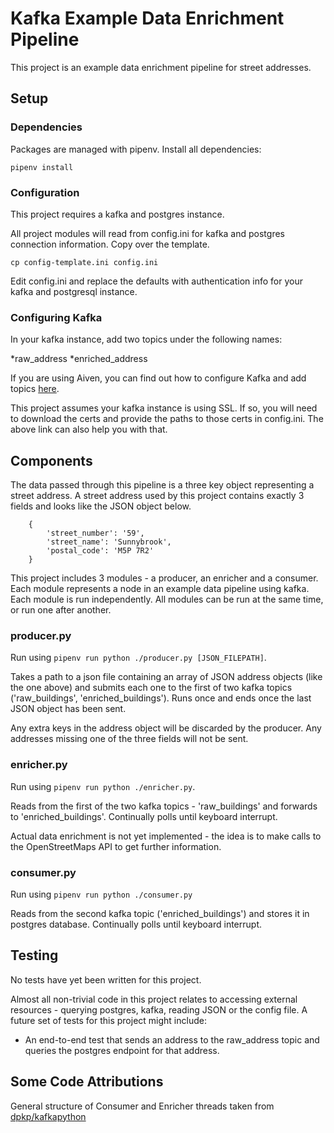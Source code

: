 # Kafka Example Data Enrichment Pipeline

This project is an example data enrichment pipeline for street addresses. 

## Setup

### Dependencies

Packages are managed with pipenv. Install all dependencies:

```
pipenv install
```

### Configuration

This project requires a kafka and postgres instance.

All project modules will read from config.ini for kafka and postgres connection information. Copy over the template.

```
cp config-template.ini config.ini
```

Edit config.ini and replace the defaults with authentication info for your kafka and postgresql instance.

### Configuring Kafka

In your kafka instance, add two topics under the following names:

*raw\_address
*enriched\_address

If you are using Aiven, you can find out how to configure Kafka and add topics [here](https://help.aiven.io/en/articles/489572-getting-started-with-aiven-kafka).

This project assumes your kafka instance is using SSL. If so, you will need to download the certs and provide the paths to those certs in config.ini. The above link can also help you with that.

## Components

The data passed through this pipeline is a three key object representing a street address. A street address used by this project contains exactly 3 fields and looks like the JSON object below.

```
    {
        'street_number': '59',
        'street_name': 'Sunnybrook',
        'postal_code': 'M5P 7R2'
    }
```

This project includes 3 modules - a producer, an enricher and a consumer. Each module represents a node in an example data pipeline using kafka. Each module is run independently. All modules can be run at the same time, or run one after another.

### producer.py

Run using `pipenv run python ./producer.py [JSON_FILEPATH]`.

Takes a path to a json file containing an array of JSON address objects (like the one above) and submits each one to the first of two kafka topics ('raw\_buildings', 'enriched\_buildings'). Runs once and ends once the last JSON object has been sent.

Any extra keys in the address object will be discarded by the producer. Any addresses missing one of the three fields will not be sent.

### enricher.py

Run using `pipenv run python ./enricher.py`.

Reads from the first of the two kafka topics - 'raw\_buildings' and forwards to 'enriched\_buildings'. Continually polls until keyboard interrupt.

Actual data enrichment is not yet implemented - the idea is to make calls to the OpenStreetMaps API to get further information.

### consumer.py

Run using `pipenv run python ./consumer.py`

Reads from the second kafka topic ('enriched\_buildings') and stores it in postgres database. Continually polls until keyboard interrupt.

## Testing

No tests have yet been written for this project. 

Almost all non-trivial code in this project relates to accessing external resources - querying postgres, kafka, reading JSON or the config file. A future set of tests for this project might include:

* An end-to-end test that sends an address to the raw\_address topic and queries the postgres endpoint for that address.

## Some Code Attributions

General structure of Consumer and Enricher threads taken from [dpkp/kafkapython](https://github.com/dpkp/kafka-python/blob/master/example.py)
